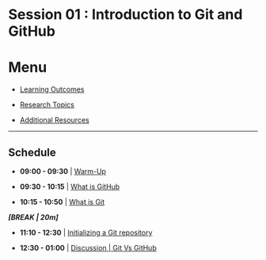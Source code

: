 # Session 01 : Introduction to Git and GitHub

# Menu

- [Learning Outcomes](./learning-outcomes.md)

- [Research Topics](./research-topics.md)

- [Additional Resources](./resources.md)

--------------------------------------------------------------------------------

## Schedule

- **09:00 - 09:30** | [Warm-Up](./puzzle.md)

- **09:30 - 10:15** | [What is GitHub](./intro-to-github.md)

- **10:15 - 10:50** | [What is Git](./intro-to-git.md)

**_[BREAK | 20m]_**

- **11:10 - 12:30** | [Initializing a Git repository](./intro-to-git.md)

- **12:30 - 01:00** | [Discussion | Git Vs GitHub](./git-github.md)
